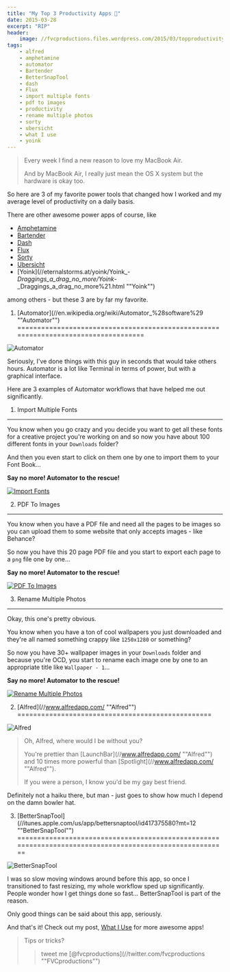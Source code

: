 ```yaml
---
title: "My Top 3 Productivity Apps 🎩"
date: 2015-03-28
excerpt: "RIP"
header:
    image: //fvcproductions.files.wordpress.com/2015/03/topproductivityapps-001.jpg?w=1024&h=436&crop=1
tags:
    - alfred
    - amphetamine
    - automator
    - Bartender
    - BetterSnapTool
    - dash
    - Flux
    - import multiple fonts
    - pdf to images
    - productivity
    - rename multiple photos
    - sorty
    - ubersicht
    - what I use
    - yoink
---
```


> Every week I find a new reason to love my MacBook Air.
>
> And by MacBook Air, I really just mean the OS X system but the
> hardware is okay too.

So here are 3 of my favorite power tools that changed how I worked and
my average level of productivity on a daily basis.

There are other awesome power apps of course, like

- [Amphetamine](//itunes.apple.com/us/app/amphetamine/id937984704?mt=12 "Amphetamine")
- [Bartender](//www.macbartender.com "Bartender")
- [Dash](//kapeli.com/dash "Dash")
- [Flux](//justgetflux.com "Flux")
- [Sorty](//wiles.dk/ "Sorty")
- [Ubersicht](//tracesof.net/uebersicht/ "Ubersicht")
- [Yoink](//eternalstorms.at/yoink/Yoink_-_Draggings_a_drag_no_more/Yoink_-_Draggings_a_drag_no_more%21.html ""Yoink"")

among others - but these 3 are by far my favorite.

1. [Automator](//en.wikipedia.org/wiki/Automator_%28software%29 ""Automator"")
===================================================================================

![Automator](//www.redundantrobot.com/wp-content/uploads/2013/10/automator.png)

Seriously, I've done things with this guy in seconds that would take
others hours. Automator is a lot like Terminal in terms of power, but
with a graphical interface.

Here are 3 examples of Automator workflows that have helped me out
significantly.

1. Import Multiple Fonts
------------------------

You know when you go crazy and you decide you want to get all these
fonts for a creative project you're working on and so now you have about
100 different fonts in your `Downloads` folder?

And then you even start to click on them one by one to import them to
your Font Book…

**Say no more! Automator to the rescue!**

[![Import
Fonts](//fvcproductions.files.wordpress.com/2015/03/screenshot-2015-03-28-18-10-46.png?w=660)](//fvcproductions.files.wordpress.com/2015/03/screenshot-2015-03-28-18-10-46.png)

2. PDF To Images
----------------

You know when you have a PDF file and need all the pages to be images so
you can upload them to some website that only accepts images - like
Behance?

So now you have this 20 page PDF file and you start to export each page
to a `png` file one by one…

**Say no more! Automator to the rescue!**

[![PDF To
Images](//fvcproductions.files.wordpress.com/2015/03/screenshot-2015-03-28-18-10-16.png?w=660)](//fvcproductions.files.wordpress.com/2015/03/screenshot-2015-03-28-18-10-16.png)

3. Rename Multiple Photos
-------------------------

Okay, this one's pretty obvious.

You know when you have a ton of cool wallpapers you just downloaded and
they're all named something crappy like `1250x1280` or something?

So now you have 30+ wallpaper images in your `Downloads` folder and
because you're OCD, you start to rename each image one by one to an
appropriate title like `Wallpaper - 1`…

**Say no more! Automator to the rescue!**

[![Rename Multiple
Photos](//fvcproductions.files.wordpress.com/2015/03/screenshot-2015-03-28-18-11-06.png?w=660)](//fvcproductions.files.wordpress.com/2015/03/screenshot-2015-03-28-18-11-06.png)

2. [Alfred](//www.alfredapp.com/ ""Alfred"")
=================================================

![Alfred](//a2.mzstatic.com/us/r30/Purple/v4/22/16/13/221613ff-de88-908e-684d-262576f7dbd0/icon128-2x.png)

> Oh, Alfred, where would I be without you?
>
> You're prettier than [LaunchBar](//www.alfredapp.com/ ""Alfred"")
> and 10 times more powerful than
> [Spotlight](//www.alfredapp.com/ ""Alfred"").
>
> If you were a person, I know you'd be my gay best friend.

Definitely not a haiku there, but man - just goes to show how much I
depend on the damn bowler hat.

3. [BetterSnapTool](//itunes.apple.com/us/app/bettersnaptool/id417375580?mt=12 ""BetterSnapTool"")
========================================================================================================

![BetterSnapTool](//a3.mzstatic.com/us/r30/Purple3/v4/b0/e1/f1/b0e1f178-69dc-f01a-3d4e-0faa4379ca8f/icon128-2x.png)

I was so slow moving windows around before this app, so once I
transitioned to fast resizing, my whole workflow sped up significantly.
People wonder how I get things done so fast… BetterSnapTool is part of
the reason.

Only good things can be said about this app, seriously.

And that's it! Check out my post, [What I
Use](//fvcproductions.com/what-i-use/ "What I Use 📱") for more
awesome apps!

> Tips or tricks?
>
> > tweet me
> > [@fvcproductions](//twitter.com/fvcproductions ""FVCproductions"")
